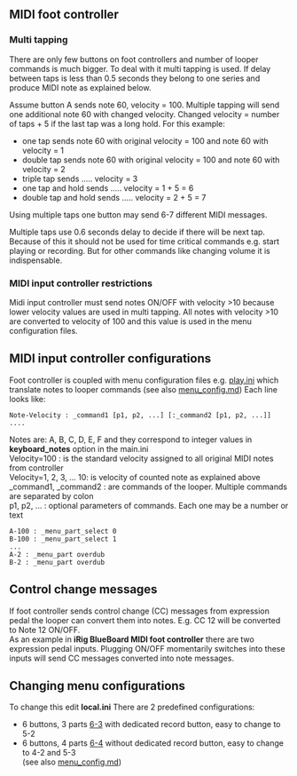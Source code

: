 ## MIDI foot controller

### Multi tapping

There are only few buttons on foot controllers and number of looper commands is much bigger. To deal with it multi
tapping is used. If delay between taps is less than 0.5 seconds they belong to one series and produce MIDI note as
explained below.

Assume button A sends note 60, velocity = 100. Multiple tapping will send one additional note 60 with changed
velocity. Changed velocity = number of taps + 5 if the last tap was a long hold. For this example:

- one tap sends note 60 with original velocity = 100 and note 60 with velocity = 1
- double tap sends note 60 with original velocity = 100 and note 60 with velocity = 2
- triple tap sends ..... velocity = 3
- one tap and hold sends ..... velocity = 1 + 5 = 6
- double tap and hold sends ..... velocity = 2 + 5 = 7

Using multiple taps one button may send 6-7 different MIDI messages.

Multiple taps use 0.6 seconds delay to decide if there will be next tap. Because of this it should not be used for
time critical commands e.g. start playing or recording. But for other commands like changing volume it is
indispensable.

### MIDI input controller restrictions

Midi input controller must send notes ON/OFF with velocity >10 because lower velocity values are used in multi
tapping. All notes with velocity >10 are converted to velocity of 100 and this value is used in the menu configuration
files.

## MIDI input controller configurations

Foot controller is coupled with menu configuration files e.g. [play.ini](../config/menu/6-4-menu/play.ini) which
translate notes to looper commands (see also [menu_config.md](menu_layout))
Each line looks like:

```
Note-Velocity : _command1 [p1, p2, ...] [:_command2 [p1, p2, ...]] ....
```

Notes are: A, B, C, D, E, F and they correspond to integer values in **keyboard_notes** option in the main.ini  
Velocity=100 : is the standard velocity assigned to all original MIDI notes from controller  
Velocity=1, 2, 3, ... 10: is velocity of counted note as explained above  
_command1, _command2 : are commands of the looper. Multiple commands are separated by colon  
p1, p2, ... : optional parameters of commands. Each one may be a number or text

```
A-100 : _menu_part_select 0
B-100 : _menu_part_select 1
...
A-2 : _menu_part overdub
B-2 : _menu_part overdub
```

## Control change messages

If foot controller sends control change (CC) messages from expression pedal the looper can convert them into notes. E.g.
CC 12 will be converted to Note 12 ON/OFF.  
As an example in **iRig BlueBoard MIDI foot controller** there are two expression pedal inputs. Plugging ON/OFF
momentarily switches into these inputs will send CC messages converted into note messages.

## Changing menu configurations

To change this edit **local.ini**
There are 2 predefined configurations:

- 6 buttons, 3 parts [6-3](./../config/menu/6-3-menu) with dedicated record button, easy to change to 5-2
- 6 buttons, 4 parts [6-4](./../config/menu/6-4-menu) without dedicated record button, easy to change to 4-2 and 5-3  
  (see also [menu_config.md](menu_layout))



